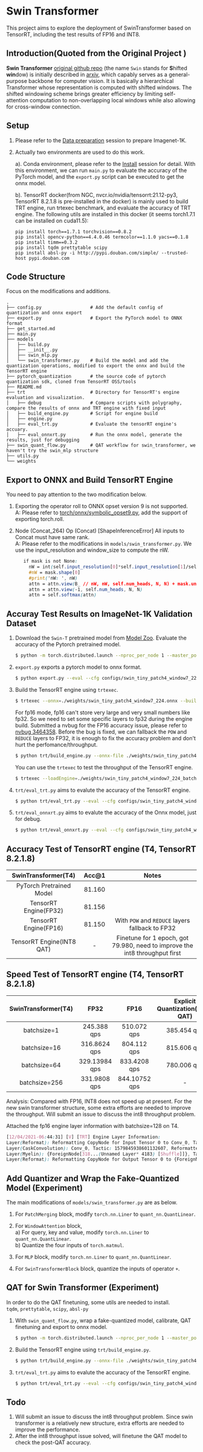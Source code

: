 # Swin Transformer

This project aims to explore the deployment of SwinTransformer based on TensorRT, including the test results of FP16 and INT8. 

## Introduction(Quoted from the Original Project )

**Swin Transformer** [original github repo](https://github.com/microsoft/Swin-Transformer/) (the name `Swin` stands for **S**hifted **win**dow) is initially described in [arxiv](https://arxiv.org/abs/2103.14030), which capably serves as a
general-purpose backbone for computer vision. It is basically a hierarchical Transformer whose representation is
computed with shifted windows. The shifted windowing scheme brings greater efficiency by limiting self-attention
computation to non-overlapping local windows while also allowing for cross-window connection.

## Setup ##

1. Please refer to the [Data preparation](https://github.com/microsoft/Swin-Transformer/blob/main/get_started.md#data-preparation) session to prepare Imagenet-1K.

2. Actually two environments are used to do this work.  

    a). Conda environment, please refer to the [Install](https://github.com/microsoft/Swin-Transformer/blob/main/get_started.md#install) session for detail. 
    With this environment, we can run `main.py` to evaluate the accuracy of the PyTorch model, and the `export.py` script can be executed to get the onnx model.     
    
    b). TensorRT docker(from NGC, nvcr.io/nvidia/tensorrt:21.12-py3, TensorRT 8.2.1.8 is pre-installed in the docker) is mainly used to build TRT engine, run trtexec benchmark, and evaluate the accuracy of TRT engine. 
    The following utils are installed in this docker (it seems torch1.7.1 can be installed on cuda11.5):
    ```
    pip install torch==1.7.1 torchvision==0.8.2
    pip install opencv-python==4.4.0.46 termcolor==1.1.0 yacs==0.1.8
    pip install timm==0.3.2
    pip install tqdm prettytable scipy
    pip install absl-py -i http://pypi.douban.com/simple/ --trusted-host pypi.douban.com
    ```


## Code Structure ##  
Focus on the modifications and additions.
```
.
├── config.py                  # Add the default config of quantization and onnx export
├── export.py                  # Export the PyTorch model to ONNX format
├── get_started.md            
├── main.py
├── models
│   ├── build.py
│   ├── __init__.py
│   ├── swin_mlp.py
│   └── swin_transformer.py    # Build the model and add the quantization operations, modified to export the onnx and build the TensorRT engine
├── pytorch_quantization       # the source code of pytorch quantization sdk, cloned from TensorRT OSS/tools
├── README.md
├── trt                        # Directory for TensorRT's engine evaluation and visualization.
│   ├── debug                  # Compare scripts with polygraphy, compare the results of onnx and TRT engine with fixed input
│   ├── build_engine.py        # Script for engine build
│   ├── engine.py
│   ├── eval_trt.py            # Evaluate the tensorRT engine's accuary.
│   ├── eval_onnxrt.py         # Run the onnx model, generate the results, just for debugging
├── swin_quant_flow.py         # QAT workflow for swin_transformer, we haven't try the swin_mlp structure
├── utils.py
└── weights
```

## Export to ONNX and Build TensorRT Engine ##
You need to pay attention to the two modification below.  
1. Exporting the operator roll to ONNX opset version 9 is not supported.   
   A: Please refer to [torch/onnx/symbolic_opset9.py](torch/onnx/symbolic_opset9.py), add the support of exporting torch.roll.
   
2. Node (Concat_264) Op (Concat) [ShapeInferenceError] All inputs to Concat must have same rank.  
   A: Please refer to the modifications in `models/swin_transformer.py`. We use the input_resolution and window_size to compute the nW.
   ```css
      if mask is not None:
        nW = int(self.input_resolution[0]*self.input_resolution[1]/self.window_size[0]/self.window_size[1])
        #nW = mask.shape[0]
        #print('nW: ', nW)
        attn = attn.view(B_ // nW, nW, self.num_heads, N, N) + mask.unsqueeze(1).unsqueeze(0)
        attn = attn.view(-1, self.num_heads, N, N)
        attn = self.softmax(attn)
    ```


## Accuray Test Results on ImageNet-1K Validation Dataset ##  
1. Download the `Swin-T` pretrained model from [Model Zoo](https://github.com/microsoft/Swin-Transformer/blob/main/get_started.md#regular-imagenet-1k-trained-models). 
Evaluate the accuracy of the Pytorch pretrained model.
    ```bash
    $ python -m torch.distributed.launch --nproc_per_node 1 --master_port 12345 main.py --eval --cfg configs/swin_tiny_patch4_window7_224.yaml --resume ./weights/swin_tiny_patch4_window7_224.pth --data-path ../imagenet_1k
    ```

2.  `export.py` exports a pytorch model to onnx format.
    ```bash
    $ python export.py --eval --cfg configs/swin_tiny_patch4_window7_224.yaml --resume ./weights/swin_tiny_patch4_window7_224.pth --data-path ../imagenet_1k  --batch-size-onnx 32
    ```
    
3. Build the TensorRT engine using `trtexec`.  
    ```bash
    $ trtexec --onnx=./weights/swin_tiny_patch4_window7_224.onnx --buildOnly --verbose --saveEngine=./weights/swin_tiny_patch4_window7_224_batch16.engine --workspace=4096
    ```  
   
   For fp16 mode, fp16 can't store very large and very small numbers like fp32. So we need to set some specific layers to fp32 during the engine build. 
   Submitted a nvbug for the FP16 accuracy issue, please refer to [nvbug 3464358](https://nvbugswb.nvidia.com/NVBugs5/redir.aspx?url=/3464358).
   Before the bug is fixed, we can fallback the `POW` and `REDUCE` layers to FP32, it is enough to fix the accuracy problem and don't hurt the perfomance/throughput.  
   ```bash
   $ python trt/build_engine.py --onnx-file ./weights/swin_tiny_patch4_window7_224.onnx --trt-engine  ./weights/swin_tiny_patch4_window7_224_batch16_fp16.engine --verbose --mode fp16
   ```  
   
   You can use the `trtexec` to test the throughput of the TensorRT engine.
   ```bash
   $ trtexec --loadEngine=./weights/swin_tiny_patch4_window7_224_batch16.engine
   ``` 

4.  `trt/eval_trt.py` aims to evalute the accuracy of the TensorRT engine.   
    ```bash
    $ python trt/eval_trt.py --eval --cfg configs/swin_tiny_patch4_window7_224.yaml --resume ./weights/swin_tiny_patch4_window7_224_batch16.engine --data-path ../imagenet_1k --batch-size 16
    ```  

5. `trt/eval_onnxrt.py` aims to evalute the accuracy of the Onnx model, just for debug.
   ```bash
   $ python trt/eval_onnxrt.py --eval --cfg configs/swin_tiny_patch4_window7_224.yaml --resume ./weights/swin_tiny_patch4_window7_224.onnx --data-path ../imagenet_1k --batch-size 16
   ```  

## Accuracy Test of TensorRT engine (T4, TensorRT 8.2.1.8) ##
  
| SwinTransformer(T4) | Acc@1 | Notes |
| :---: | :---: | :---: |
| PyTorch Pretrained Model |  81.160 |  |
| TensorRT Engine(FP32) | 81.156 |  |
| TensorRT Engine(FP16) | 81.150 | With `POW` and `REDUCE` layers fallback to FP32 |
| TensorRT Engine(INT8 QAT) | - | Finetune for 1 epoch, got 79.980, need to improve the int8 throughput first |


## Speed Test of TensorRT engine (T4, TensorRT 8.2.1.8) ##

| SwinTransformer(T4) | FP32 | FP16 | Explicit Quantization(INT8, QAT) |
| :---: | :---: | :---: | :---: |
| batchsize=1 | 245.388 qps | 510.072 qps | 385.454 qps |
| batchsize=16 | 316.8624 qps | 804.112 qps | 815.606 qps |
| batchsize=64 | 329.13984 qps | 833.4208 qps | 780.006 qps |
| batchsize=256 | 331.9808 qps | 844.10752 qps | - |

Analysis: Compared with FP16, INT8 does not speed up at present.
For the new swin transformer structure, some extra efforts are needed to improve the throughput.
Will submit an issue to discuss the int8 throughput problem.

Attached the fp16 engine layer information with batchsize=128 on T4.  
```css
[12/04/2021-06:44:31] [V] [TRT] Engine Layer Information:
Layer(Reformat): Reformatting CopyNode for Input Tensor 0 to Conv_0, Tactic: 0, input_0[Float(128,3,224,224)] -> Reformatted Input Tensor 0 to Conv_0[Half(128,3,224,224)]
Layer(CaskConvolution): Conv_0, Tactic: 1579845938601132607, Reformatted Input Tensor 0 to Conv_0[Half(128,3,224,224)] -> 191[Half(128,96,56,56)]
Layer(Myelin): {ForeignNode[318...(Unnamed Layer* 4183) [Shuffle]]}, Tactic: 0, 191[Half(128,96,56,56)] -> Reformatted Output Tensor 0 to {ForeignNode[318...(Unnamed Layer* 4183) [Shuffle]]}[Half(128,1000)]
Layer(Reformat): Reformatting CopyNode for Output Tensor 0 to {ForeignNode[318...(Unnamed Layer* 4183) [Shuffle]]}, Tactic: 0, Reformatted Output Tensor 0 to {ForeignNode[318...(Unnamed Layer* 4183) [Shuffle]]}[Half(128,1000)] -> output_0[Float(128,1000)]
```   

## Add Quantizer and Wrap the Fake-Quantized Model (Experiment) ##
The main modifications of `models/swin_transformer.py` are as below.  
1. For `PatchMerging` block, modify `torch.nn.Liner` to `quant_nn.QuantLinear`.  
 
2. For `WindowAttention` block,   
   a) For query, key and value, modify `torch.nn.Liner` to `quant_nn.QuantLinear`.  
   b) Quantize the four inputs of `torch.matmul`.  
   
3. For `MLP` block, modify `torch.nn.Liner` to `quant_nn.QuantLinear`.  
   
4. For `SwinTransformerBlock` block, quantize the inputs of operator `+`.


## QAT for Swin Transformer (Experiment) ##  
In order to do the QAT finetuning, some utils are needed to install.  
`tqdm`, `prettytable`, `scipy`, `absl-py`  

1. With `swin_quant_flow.py`, wrap a fake-quantized model, calibrate, QAT finetuning and export to onnx model.
   ```bash
   $ python -m torch.distributed.launch --nproc_per_node 1 --master_port 12345 swin_quant_flow.py --cfg configs/swin_tiny_patch4_window7_224.yaml --resume ./weights/swin_tiny_patch4_window7_224.pth --batch-size 64 --data-path ../imagenet_1k --quantize --num-finetune-epochs 3  --batch-size-onnx 16
   ```  

2. Build the TensorRT engine using `trt/build_engine.py`. 
   ```bash
   $ python trt/build_engine.py --onnx-file ./weights/swin_tiny_patch4_window7_224.onnx --trt-engine  ./weights/swin_tiny_patch4_window7_224_batch16_quant.engine --mode int8 --verbose --batch-size 16 
   ```  

3. `trt/eval_trt.py` aims to evalute the accuracy of the TensorRT engine. 
   ```bash
   $ python trt/eval_trt.py --eval --cfg configs/swin_tiny_patch4_window7_224.yaml --resume ./weights/swin_tiny_patch4_window7_224_batch16_quant.engine --data-path ../imagenet_1k --batch-size 16
   ```  

## Todo ##
1. Will submit an issue to discuss the int8 throughput problem. Since swin transformer is a relatively new structure, extra efforts are needed to improve the performance.
2. After the int8 throughput issue solved, will finetune the QAT model to check the post-QAT accuracy.